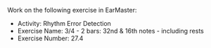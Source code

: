 Work on the following exercise in EarMaster:
- Activity: Rhythm Error Detection
- Exercise Name: 3/4 - 2 bars: 32nd & 16th notes - including rests
- Exercise Number: 27.4
